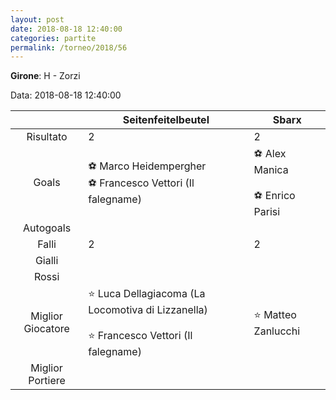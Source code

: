 ```yaml
---
layout: post
date: 2018-08-18 12:40:00
categories: partite
permalink: /torneo/2018/56
---
```

**Girone**: H - Zorzi

Data: 2018-08-18 12:40:00

| | Seitenfeitelbeutel | Sbarx |
|:-----:|-----|-----|
Risultato|2|2
Goals|⚽ Marco Heidempergher<br/>⚽ Francesco Vettori (Il falegname)|⚽ Alex Manica<br/><br/>⚽ Enrico Parisi<br/>
Autogoals||
Falli|2|2
Gialli||
Rossi||
Miglior Giocatore|⭐ Luca Dellagiacoma (La Locomotiva di Lizzanella)<br/><br/>⭐ Francesco Vettori (Il falegname)<br/>|⭐ Matteo Zanlucchi <br/>
Miglior Portiere||